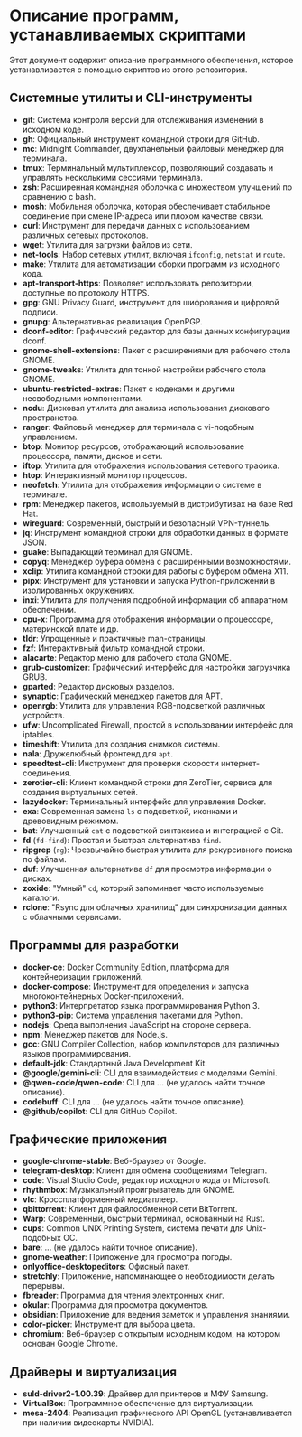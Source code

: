 # Описание программ, устанавливаемых скриптами

Этот документ содержит описание программного обеспечения, которое устанавливается с помощью скриптов из этого репозитория.

## Системные утилиты и CLI-инструменты

*   **git**: Система контроля версий для отслеживания изменений в исходном коде.
*   **gh**: Официальный инструмент командной строки для GitHub.
*   **mc**: Midnight Commander, двухпанельный файловый менеджер для терминала.
*   **tmux**: Терминальный мультиплексор, позволяющий создавать и управлять несколькими сессиями терминала.
*   **zsh**: Расширенная командная оболочка с множеством улучшений по сравнению с bash.
*   **mosh**: Мобильная оболочка, которая обеспечивает стабильное соединение при смене IP-адреса или плохом качестве связи.
*   **curl**: Инструмент для передачи данных с использованием различных сетевых протоколов.
*   **wget**: Утилита для загрузки файлов из сети.
*   **net-tools**: Набор сетевых утилит, включая `ifconfig`, `netstat` и `route`.
*   **make**: Утилита для автоматизации сборки программ из исходного кода.
*   **apt-transport-https**: Позволяет использовать репозитории, доступные по протоколу HTTPS.
*   **gpg**: GNU Privacy Guard, инструмент для шифрования и цифровой подписи.
*   **gnupg**: Альтернативная реализация OpenPGP.
*   **dconf-editor**: Графический редактор для базы данных конфигурации dconf.
*   **gnome-shell-extensions**: Пакет с расширениями для рабочего стола GNOME.
*   **gnome-tweaks**: Утилита для тонкой настройки рабочего стола GNOME.
*   **ubuntu-restricted-extras**: Пакет с кодеками и другими несвободными компонентами.
*   **ncdu**: Дисковая утилита для анализа использования дискового пространства.
*   **ranger**: Файловый менеджер для терминала с vi-подобным управлением.
*   **btop**: Монитор ресурсов, отображающий использование процессора, памяти, дисков и сети.
*   **iftop**: Утилита для отображения использования сетевого трафика.
*   **htop**: Интерактивный монитор процессов.
*   **neofetch**: Утилита для отображения информации о системе в терминале.
*   **rpm**: Менеджер пакетов, используемый в дистрибутивах на базе Red Hat.
*   **wireguard**: Современный, быстрый и безопасный VPN-туннель.
*   **jq**: Инструмент командной строки для обработки данных в формате JSON.
*   **guake**: Выпадающий терминал для GNOME.
*   **copyq**: Менеджер буфера обмена с расширенными возможностями.
*   **xclip**: Утилита командной строки для работы с буфером обмена X11.
*   **pipx**: Инструмент для установки и запуска Python-приложений в изолированных окружениях.
*   **inxi**: Утилита для получения подробной информации об аппаратном обеспечении.
*   **cpu-x**: Программа для отображения информации о процессоре, материнской плате и др.
*   **tldr**: Упрощенные и практичные man-страницы.
*   **fzf**: Интерактивный фильтр командной строки.
*   **alacarte**: Редактор меню для рабочего стола GNOME.
*   **grub-customizer**: Графический интерфейс для настройки загрузчика GRUB.
*   **gparted**: Редактор дисковых разделов.
*   **synaptic**: Графический менеджер пакетов для APT.
*   **openrgb**: Утилита для управления RGB-подсветкой различных устройств.
*   **ufw**: Uncomplicated Firewall, простой в использовании интерфейс для iptables.
*   **timeshift**: Утилита для создания снимков системы.
*   **nala**: Дружелюбный фронтенд для `apt`.
*   **speedtest-cli**: Инструмент для проверки скорости интернет-соединения.
*   **zerotier-cli**: Клиент командной строки для ZeroTier, сервиса для создания виртуальных сетей.
*   **lazydocker**: Терминальный интерфейс для управления Docker.
*   **exa**: Современная замена `ls` с подсветкой, иконками и древовидным режимом.
*   **bat**: Улучшенный `cat` с подсветкой синтаксиса и интеграцией с Git.
*   **fd** (`fd-find`): Простая и быстрая альтернатива `find`.
*   **ripgrep** (`rg`): Чрезвычайно быстрая утилита для рекурсивного поиска по файлам.
*   **duf**: Улучшенная альтернатива `df` для просмотра информации о дисках.
*   **zoxide**: "Умный" `cd`, который запоминает часто используемые каталоги.
*   **rclone**: "Rsync для облачных хранилищ" для синхронизации данных с облачными сервисами.

## Программы для разработки

*   **docker-ce**: Docker Community Edition, платформа для контейнеризации приложений.
*   **docker-compose**: Инструмент для определения и запуска многоконтейнерных Docker-приложений.
*   **python3**: Интерпретатор языка программирования Python 3.
*   **python3-pip**: Система управления пакетами для Python.
*   **nodejs**: Среда выполнения JavaScript на стороне сервера.
*   **npm**: Менеджер пакетов для Node.js.
*   **gcc**: GNU Compiler Collection, набор компиляторов для различных языков программирования.
*   **default-jdk**: Стандартный Java Development Kit.
*   **@google/gemini-cli**: CLI для взаимодействия с моделями Gemini.
*   **@qwen-code/qwen-code**: CLI для ... (не удалось найти точное описание).
*   **codebuff**: CLI для ... (не удалось найти точное описание).
*   **@github/copilot**: CLI для GitHub Copilot.

## Графические приложения

*   **google-chrome-stable**: Веб-браузер от Google.
*   **telegram-desktop**: Клиент для обмена сообщениями Telegram.
*   **code**: Visual Studio Code, редактор исходного кода от Microsoft.
*   **rhythmbox**: Музыкальный проигрыватель для GNOME.
*   **vlc**: Кроссплатформенный медиаплеер.
*   **qbittorrent**: Клиент для файлообменной сети BitTorrent.
*   **Warp**: Современный, быстрый терминал, основанный на Rust.
*   **cups**: Common UNIX Printing System, система печати для Unix-подобных ОС.
*   **bare**: ... (не удалось найти точное описание).
*   **gnome-weather**: Приложение для просмотра погоды.
*   **onlyoffice-desktopeditors**: Офисный пакет.
*   **stretchly**: Приложение, напоминающее о необходимости делать перерывы.
*   **fbreader**: Программа для чтения электронных книг.
*   **okular**: Программа для просмотра документов.
*   **obsidian**: Приложение для ведения заметок и управления знаниями.
*   **color-picker**: Инструмент для выбора цвета.
*   **chromium**: Веб-браузер с открытым исходным кодом, на котором основан Google Chrome.

## Драйверы и виртуализация

*   **suld-driver2-1.00.39**: Драйвер для принтеров и МФУ Samsung.
*   **VirtualBox**: Программное обеспечение для виртуализации.
*   **mesa-2404**: Реализация графического API OpenGL (устанавливается при наличии видеокарты NVIDIA).
